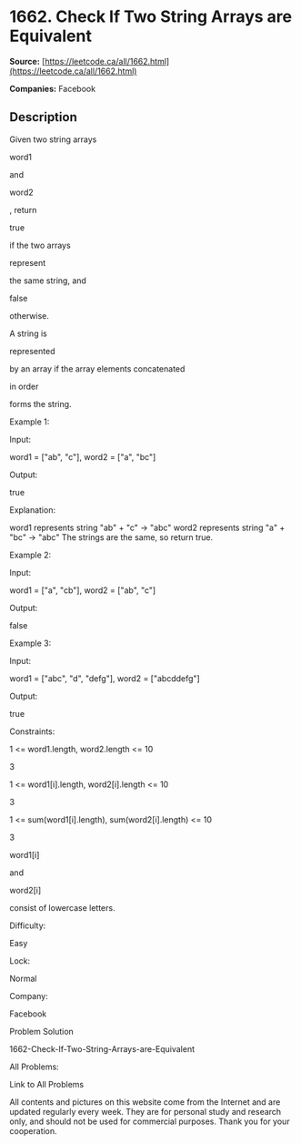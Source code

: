 # 1662. Check If Two String Arrays are Equivalent

**Source:** [https://leetcode.ca/all/1662.html](https://leetcode.ca/all/1662.html)

**Companies:** Facebook

## Description

Given two string arrays

word1

and

word2

,
            return

true

if the two arrays

represent

the
                same string, and

false

otherwise.

A string is

represented

by an array if the array elements
                concatenated

in order

forms the string.

Example 1:

Input:

word1 = ["ab", "c"], word2 = ["a", "bc"]

Output:

true

Explanation:

word1 represents string "ab" + "c" -> "abc"
word2 represents string "a" + "bc" -> "abc"
The strings are the same, so return true.

Example 2:

Input:

word1 = ["a", "cb"], word2 = ["ab", "c"]

Output:

false

Example 3:

Input:

word1  = ["abc", "d", "defg"], word2 = ["abcddefg"]

Output:

true

Constraints:

1 <= word1.length, word2.length <= 10

3

1 <= word1[i].length, word2[i].length <= 10

3

1 <= sum(word1[i].length), sum(word2[i].length) <=
                    10

3

word1[i]

and

word2[i]

consist of lowercase letters.

Difficulty:

Easy

Lock:

Normal

Company:

Facebook

Problem Solution

1662-Check-If-Two-String-Arrays-are-Equivalent

All Problems:

Link to All Problems

All contents and pictures on this website come from the Internet and are updated regularly every week. They are for personal study and research only, and should not be used for commercial purposes. Thank you for your cooperation.


